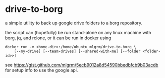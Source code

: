 # drive-to-borg
a simple utility to back up google drive folders to a borg repository.

the script can (hopefully) be run stand-alone on any linux machine with borg, jq, and rclone, or it can be run in docker using
```
docker run -v <home-dir>:/home/ubuntu mlgrm/drive-to-borg \
    [--my-drive] [--team-drives] [--shared-with-me] [--folder <folder-id>>]
 ```

see https://gist.github.com/mlgrm/5ecb9012a8d54590bbedbfcb9b03acdb for setup info to use the google api.
